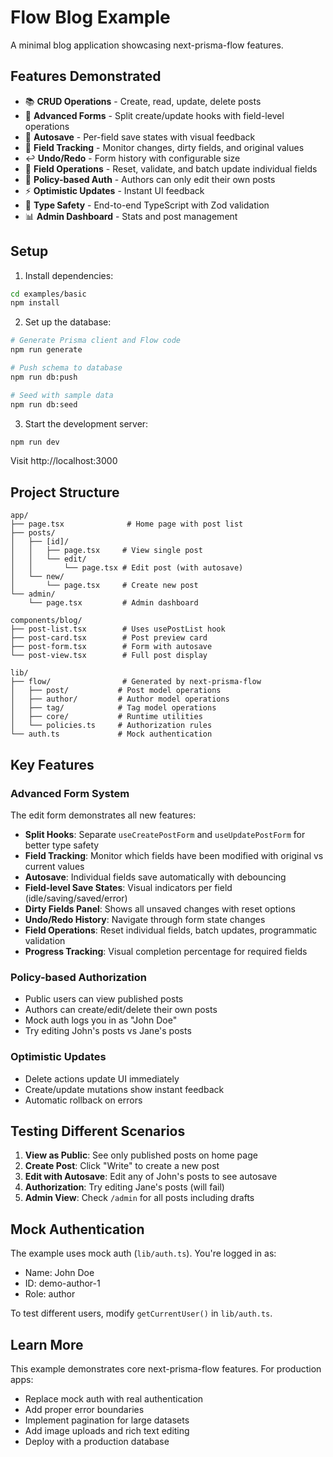 # Flow Blog Example

A minimal blog application showcasing next-prisma-flow features.

## Features Demonstrated

- 📚 **CRUD Operations** - Create, read, update, delete posts
- 🔄 **Advanced Forms** - Split create/update hooks with field-level operations
- 💾 **Autosave** - Per-field save states with visual feedback
- 📝 **Field Tracking** - Monitor changes, dirty fields, and original values
- ↩️ **Undo/Redo** - Form history with configurable size
- 🎯 **Field Operations** - Reset, validate, and batch update individual fields
- 🔐 **Policy-based Auth** - Authors can only edit their own posts
- ⚡ **Optimistic Updates** - Instant UI feedback
- 🎯 **Type Safety** - End-to-end TypeScript with Zod validation
- 📊 **Admin Dashboard** - Stats and post management

## Setup

1. Install dependencies:
```bash
cd examples/basic
npm install
```

2. Set up the database:
```bash
# Generate Prisma client and Flow code
npm run generate

# Push schema to database
npm run db:push

# Seed with sample data
npm run db:seed
```

3. Start the development server:
```bash
npm run dev
```

Visit http://localhost:3000

## Project Structure

```
app/
├── page.tsx              # Home page with post list
├── posts/
│   ├── [id]/
│   │   ├── page.tsx     # View single post
│   │   └── edit/
│   │       └── page.tsx # Edit post (with autosave)
│   └── new/
│       └── page.tsx     # Create new post
└── admin/
    └── page.tsx         # Admin dashboard

components/blog/
├── post-list.tsx        # Uses usePostList hook
├── post-card.tsx        # Post preview card
├── post-form.tsx        # Form with autosave
└── post-view.tsx        # Full post display

lib/
├── flow/                # Generated by next-prisma-flow
│   ├── post/           # Post model operations
│   ├── author/         # Author model operations
│   ├── tag/            # Tag model operations
│   ├── core/           # Runtime utilities
│   └── policies.ts     # Authorization rules
└── auth.ts             # Mock authentication
```

## Key Features

### Advanced Form System
The edit form demonstrates all new features:
- **Split Hooks**: Separate `useCreatePostForm` and `useUpdatePostForm` for better type safety
- **Field Tracking**: Monitor which fields have been modified with original vs current values
- **Autosave**: Individual fields save automatically with debouncing
- **Field-level Save States**: Visual indicators per field (idle/saving/saved/error)
- **Dirty Fields Panel**: Shows all unsaved changes with reset options
- **Undo/Redo History**: Navigate through form state changes
- **Field Operations**: Reset individual fields, batch updates, programmatic validation
- **Progress Tracking**: Visual completion percentage for required fields

### Policy-based Authorization
- Public users can view published posts
- Authors can create/edit/delete their own posts
- Mock auth logs you in as "John Doe"
- Try editing John's posts vs Jane's posts

### Optimistic Updates
- Delete actions update UI immediately
- Create/update mutations show instant feedback
- Automatic rollback on errors

## Testing Different Scenarios

1. **View as Public**: See only published posts on home page
2. **Create Post**: Click "Write" to create a new post
3. **Edit with Autosave**: Edit any of John's posts to see autosave
4. **Authorization**: Try editing Jane's posts (will fail)
5. **Admin View**: Check `/admin` for all posts including drafts

## Mock Authentication

The example uses mock auth (`lib/auth.ts`). You're logged in as:
- Name: John Doe
- ID: demo-author-1
- Role: author

To test different users, modify `getCurrentUser()` in `lib/auth.ts`.

## Learn More

This example demonstrates core next-prisma-flow features. For production apps:
- Replace mock auth with real authentication
- Add proper error boundaries
- Implement pagination for large datasets
- Add image uploads and rich text editing
- Deploy with a production database